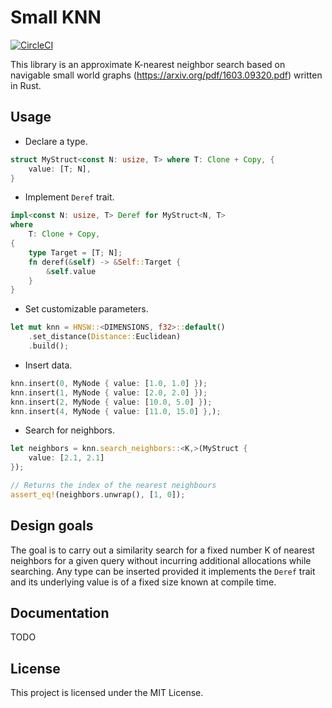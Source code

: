 # Small KNN

[![CircleCI](https://circleci.com/gh/thaiMao/small_knn.svg?style=shield)](https://app.circleci.com/pipelines/github/thaiMao/small_knn)

This library is an approximate K-nearest neighbor search based on navigable
small world graphs (https://arxiv.org/pdf/1603.09320.pdf) written in Rust.

## Usage

- Declare a type.

```rust
struct MyStruct<const N: usize, T> where T: Clone + Copy, {
    value: [T; N],
}
```

- Implement `Deref` trait.

```rust
impl<const N: usize, T> Deref for MyStruct<N, T>
where
    T: Clone + Copy,
{
    type Target = [T; N];
    fn deref(&self) -> &Self::Target {
        &self.value
    }
}
```

- Set customizable parameters.

```rust
let mut knn = HNSW::<DIMENSIONS, f32>::default()
    .set_distance(Distance::Euclidean)
    .build();
```

- Insert data.

```rust
knn.insert(0, MyNode { value: [1.0, 1.0] });
knn.insert(1, MyNode { value: [2.0, 2.0] });
knn.insert(2, MyNode { value: [10.0, 5.0] });
knn.insert(4, MyNode { value: [11.0, 15.0] },);
```

- Search for neighbors.

```rust
let neighbors = knn.search_neighbors::<K,>(MyStruct {
    value: [2.1, 2.1]
});

// Returns the index of the nearest neighbours
assert_eq!(neighbors.unwrap(), [1, 0]);
```

## Design goals

The goal is to carry out a similarity search for a fixed number K of nearest
neighbors for a given query without incurring additional allocations while
searching. Any type can be inserted provided it implements the `Deref` trait
and its underlying value is of a fixed size known at compile time.

## Documentation

TODO

## License

This project is licensed under the MIT License.
